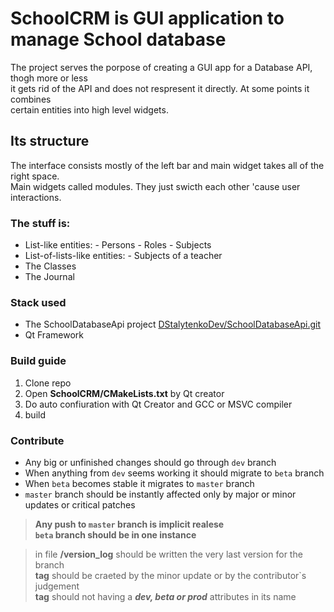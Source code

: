 # SchoolCRM is GUI application to manage School database

The project serves the porpose of creating a GUI app for a Database API, thogh more or less  
it gets rid of the API and does not respresent it directly. At some points it combines  
certain entities into high level widgets.

## Its structure
The interface consists mostly of the left bar and main widget takes all of the right space.  
Main widgets called modules. They just swicth each other 'cause user interactions.

### The stuff is:
- List-like entities:
        - Persons
        - Roles
        - Subjects
- List-of-lists-like entities:
        - Subjects of a teacher
- The Classes
- The Journal

### Stack used
- The SchoolDatabaseApi project [DStalytenkoDev/SchoolDatabaseApi.git](https://github.com/DStalytenkoDev/SchoolDatabaseApi.git)
- Qt Framework

### Build guide
1. Clone repo
2. Open **SchoolCRM/CMakeLists.txt** by Qt creator
3. Do auto confiuration with Qt Creator and GCC or MSVC compiler
4. build

### Contribute
- Any big or unfinished changes should go through  `dev`  branch
- When anything from  `dev`  seems working it should migrate to  `beta`  branch
- When  `beta`  becomes stable it migrates to  `master`  branch
- `master`  branch should be instantly affected only by major or minor updates or critical patches


> **Any push to  `master`  branch is implicit realese**  
> **`beta`  branch should be in one instance**  

> in file **/version_log** should be written the very last version for the branch  
> **tag** should be craeted by the minor update or by the contributor`s judgement  
> **tag** should not having a ***dev, beta or prod*** attributes in its name
